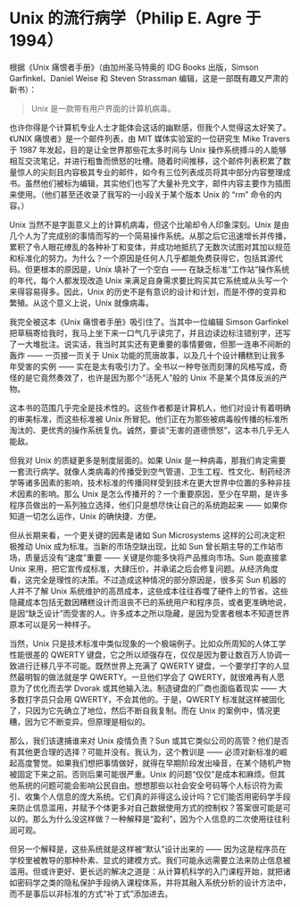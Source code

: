 # Unix 的流行病学（Philip E. Agre 于 1994）

根据《Unix 痛恨者手册》（由加州圣马特奥的 IDG Books 出版，Simson Garfinkel、Daniel Weise 和 Steven Strassman 编辑，这是一部既有趣又严肃的新书）：

> Unix 是一款带有用户界面的计算机病毒。

也许你得是个计算机专业人士才能体会这话的幽默感，但我个人觉得这太好笑了。《UNIX 痛恨者》是一个邮件列表，由 MIT 媒体实验室的一位研究生 Mike Travers 于 1987 年发起，目的是让全世界那些花太多时间与 Unix 操作系统搏斗的人能够相互交流笔记，并进行粗鲁而愤怒的吐槽。随着时间推移，这个邮件列表积累了数量惊人的尖刻且内容极其专业的邮件，如今有三位列表成员将其中部分内容整理成书。虽然他们被标为编辑，其实他们也写了大量补充文字，邮件内容主要作为插图来使用。（他们甚至还收录了我写的一小段关于某个版本 Unix 的 “rm” 命令的内容。）

Unix 当然不是字面意义上的计算机病毒，但这个比喻却令人印象深刻。Unix 是由几个人为了完成别的事情而写的一个简易操作系统。从那之后它迅速增长并传播，累积了令人眼花缭乱的各种补丁和变体，并成功地抵抗了无数次试图对其加以规范和标准化的努力。为什么？一个原因是任何人几乎都能免费获得它，包括其源代码。但更根本的原因是，Unix 填补了一个空白 —— 在缺乏标准“工作站”操作系统的年代，每个人都发现改造 Unix 来满足自身需求要比购买其它系统或从头写一个来得容易得多。因此，Unix 的历史不是有意识的设计和计划，而是不停的变异和繁殖。从这个意义上说，Unix 就像病毒。

我完全被这本《Unix 痛恨者手册》吸引住了。当其中一位编辑 Simson Garfinkel 把草稿寄给我时，我马上坐下来一口气几乎读完了，并且边读边标注错别字，还写了一大堆批注。说实话，我当时其实还有更重要的事情要做，但那一连串不间断的轰炸 —— 一页接一页关于 Unix 功能的荒唐故事，以及几十个设计糟糕到让我多年受害的实例 —— 实在是太有吸引力了。全书以一种夸张而刻薄的风格写成，奇怪的是它竟然奏效了，也许是因为那个“活死人”般的 Unix 不是某个具体反派的产物。

这本书的范围几乎完全是技术性的。这些作者都是计算机人，他们对设计有着明确的审美标准，而这些标准被 Unix 所冒犯。他们正在为那些被病毒般传播的标准所淘汰的、更优秀的操作系统复仇。诚然，要谈“无害的道德愤怒”，这本书几乎无人能敌。

但我对 Unix 的质疑更多是制度层面的。如果 Unix 是一种病毒，那我们肯定需要一套流行病学。就像人类病毒的传播受到空气管道、卫生工程、性文化、制药经济学等诸多因素的影响，技术标准的传播同样受到技术在更大世界中位置的多种非技术因素的影响。那么 Unix 是怎么传播开的？一个重要原因，至少在早期，是许多程序员做出的一系列独立选择，他们只是想尽快让自己的系统跑起来 —— 如果你知道一切怎么运作，Unix 的确快捷、方便。

但从长期来看，一个更关键的因素是诸如 Sun Microsystems 这样的公司决定积极推动 Unix 成为标准。当新的市场空缺出现，比如 Sun 曾长期主导的工作站市场，质量远没有“速度”重要 —— 关键是你能多快将产品推向市场。Sun 能直接拿 Unix 来用，把它宣传成标准，大肆压价，并承诺之后会修复问题。从经济角度看，这完全是理性的决策。不过造成这种情况的部分原因是，很多买 Sun 机器的人并不了解 Unix 系统维护的高昂成本，这些成本往往吞噬了硬件上的节省。这些隐藏成本包括无数因糟糕设计而沮丧不已的系统用户和程序员，或者更准确地说，是因“缺乏设计”而受害的人。许多成本之所以隐藏，是因为受害者根本不知道世界原本可以是另一种样子。

当然，Unix 只是技术标准中类似现象的一个极端例子。比如众所周知的人体工学性能很差的 QWERTY 键盘，它之所以顽强存在，仅仅是因为要让数百万人协调一致进行迁移几乎不可能。既然世界上充满了 QWERTY 键盘，一个要学打字的人显然最明智的做法就是学 QWERTY。一旦他们学会了 QWERTY，就很难再有人愿意为了优化而去学 Dvorak 或其他输入法。制造键盘的厂商也面临着现实 —— 大多数打字员只会用 QWERTY，不会其他的。于是，QWERTY 标准就这样被固化了，只因为它先确立了地位，然后不断自我复制。而在 Unix 的案例中，情况更糟，因为它不断变异。但原理是相似的。

那么，我们该逮捕谁来对 Unix 疫情负责？Sun 或其它类似公司的高管？他们是否有其他更合理的选择？可能并没有。我认为，这个教训是 —— 必须对新标准的崛起高度警觉。如果我们想把事情做好，就得在早期阶段发出噪音，在某个随机产物被固定下来之前。否则后果可能很严重。Unix 的问题“仅仅”是成本和麻烦。但其他系统的问题可能会影响公民自由。想想那些以社会安全号码等个人标识符为索引、收集个人信息的庞大系统。它们真的非得这么设计吗？它们能否用密码学手段来防止信息滥用，并赋予个体更多对自己数据使用方式的控制权？答案很可能是可以的。那么为什么没这样做？一种解释是“盈利”，因为个人信息的二次使用往往利润可观。

但另一个解释是，这些系统就是这样被“默认”设计出来的 —— 因为这是程序员在学校里被教导的那种朴素、显式的建模方式。我们可能永远需要立法来防止信息被滥用。但或许更好、更长远的解决之道是：从计算机科学的入门课程开始，就把诸如密码学之类的隐私保护手段纳入课程体系，并将其融入系统分析的设计方法中，而不是事后以非标准的方式“补丁式”添加进去。
